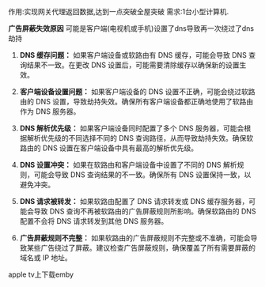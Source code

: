 作用:实现网关代理返回数据,达到一点突破全屋突破
需求:1台小型计算机.

**广告屏蔽失效原因**
可能是客户端(电视机或手机)设置了dns导致再一次绕过了dns劫持

1. **DNS 缓存问题：** 如果客户端设备或软路由有 DNS 缓存，可能会导致 DNS 查询结果不一致。在更改 DNS 设置后，可能需要清除缓存以确保新的设置生效。
    
2. **客户端设备设置问题：** 如果客户端设备的 DNS 设置不正确，可能会绕过软路由的 DNS 设置，导致劫持失效。确保所有客户端设备都正确地使用了软路由作为 DNS 服务器。
    
3. **DNS 解析优先级：** 如果客户端设备同时配置了多个 DNS 服务器，可能会根据解析优先级的不同选择不同的 DNS 查询路径，从而导致劫持失效。确保软路由的 DNS 设置在客户端设备中具有最高的解析优先级。
    
4. **DNS 设置冲突：** 如果在软路由和客户端设备中设置了不同的 DNS 解析规则，可能会导致 DNS 查询结果的不一致。确保所有 DNS 设置保持一致，以避免冲突。
    
5. **DNS 请求被转发：** 如果软路由配置了 DNS 请求转发或 DNS 缓存服务器，可能会导致 DNS 查询不再被软路由的广告屏蔽规则所影响。确保软路由的 DNS 配置不会将 DNS 请求转发到其他 DNS 服务器。
    
6. **广告屏蔽规则不完整：** 如果软路由的广告屏蔽规则不完整或不准确，可能会导致某些广告绕过了屏蔽。建议检查广告屏蔽规则，确保覆盖了所有需要屏蔽的域名或 IP 地址。

apple tv上下载emby